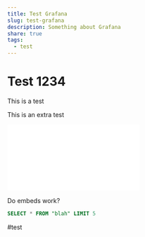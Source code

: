 ```yaml
---
title: Test Grafana
slug: test-grafana
description: Something about Grafana
share: true
tags:
  - test
---
```

# Test 1234

This is a test

This is an extra test

![EICAR test file](EICAR%20test%20file.md)

Do embeds work?

```sql
SELECT * FROM "blah" LIMIT 5
```

#test